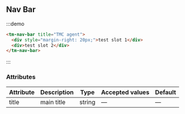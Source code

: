 ## Nav Bar

:::demo
```html
<tm-nav-bar title="TMC agent">
  <div style="margin-right: 20px;">test slot 1</div>
  <div>test slot 2</div>
</tm-nav-bar>
```
:::

### Attributes
| Attribute | Description | Type | Accepted values | Default |
|---------- |-------- |---------- |-------------  |-------- |
| title | main title | string | — | — |
